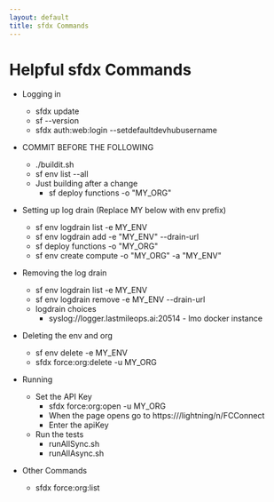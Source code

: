 ```yaml
---
layout: default
title: sfdx Commands
---
```


# Helpful sfdx Commands

- Logging in

    - sfdx update
    - sf --version
    - sfdx auth:web:login --setdefaultdevhubusername

- COMMIT BEFORE THE FOLLOWING

    - ./buildit.sh
    - sf env list --all
    - Just building after a change
        - sf deploy functions -o "MY_ORG"

- Setting up log drain (Replace MY below with env prefix)

    - sf env logdrain list -e MY_ENV
    - sf env logdrain add -e "MY_ENV" --drain-url <logdrain url>
    - sf deploy functions -o "MY_ORG"
    - sf env create compute -o "MY_ORG" -a "MY_ENV"

- Removing the log drain

    - sf env logdrain list -e MY_ENV
    - sf env logdrain remove -e MY_ENV --drain-url <logdrain url>
    - logdrain choices
        - syslog://logger.lastmileops.ai:20514 - lmo docker instance

- Deleting the env and org

    - sf env delete -e MY_ENV
    - sfdx force:org:delete -u MY_ORG

- Running
    - Set the API Key
        - sfdx force:org:open -u MY_ORG
        - When the page opens go to https://<sfurl>/lightning/n/FCConnect
        - Enter the apiKey
    - Run the tests
        - runAllSync.sh
        - runAllAsync.sh

- Other Commands
    - sfdx force:org:list
